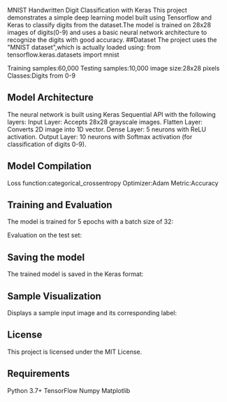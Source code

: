 MNIST Handwritten Digit Classification with Keras
This project demonstrates a simple deep learning model built using Tensorflow and Keras to classify digits from the dataset.The model is trained on 28x28 images of digits(0-9) and uses a basic neural network architecture to recognize the digits with good accuracy.
##Dataset
The project uses the "MNIST dataset",which is actually loaded using:
from tensorflow.keras.datasets import mnist

Training samples:60,000
Testing samples:10,000
image size:28x28 pixels
Classes:Digits from 0-9

## Model Architecture
The neural network is built using Keras Sequential API with the following layers:
Input Layer: Accepts 28x28 grayscale images.
Flatten Layer: Converts 2D image into 1D vector.
Dense Layer: 5 neurons with ReLU activation.
Output Layer: 10 neurons with Softmax activation (for classification of digits 0-9).

## Model Compilation
Loss function:categorical_crossentropy
Optimizer:Adam
Metric:Accuracy

## Training and Evaluation
The model is trained for 5 epochs with a batch size of 32:

Evaluation on the test set:

## Saving the model
The trained model is saved in the Keras format:

## Sample Visualization
Displays a sample input image and its corresponding label:

## License
This project is licensed under the MIT License.

## Requirements
Python 3.7+
TensorFlow
Numpy
Matplotlib
